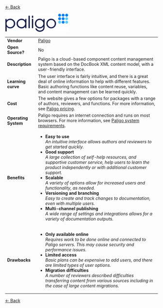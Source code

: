 <a href="readme.md"><- Back</a>

<a href="https://www.paligo.net"><img src='paligo-logo-1.png' height='60'></a>

<table>
  <tr>
    <td><b>Vendor</td>
    <td><a href="https://www.paligo.net">Paligo</a></td>
  </tr>
  <tr>
    <td><b>Open Source?</td>
    <td>No</td>
  </tr>
  <tr>
    <td><b>Description</td>
    <td>Paligo is a cloud-based component content management system based on the DocBook XML content model, with a user-friendly interface.</td>
  </tr> 
  <tr>
    <td><b>Learning curve</td>
    <td>The user interface is fairly intuitive, and there is a great deal of online information to help with different features. Basic authoring functions like content reuse, variables, and content management can be learned quickly.</td>
  </tr> 
  <tr>
    <td><b>Cost</td>
    <td>The website gives a few options for packages with  a range of authors, reviewers, and functions. For more information, see <a href="https://paligo.net/pricing/">Paligo pricing</a>. </td>
  </tr>
  <tr>
    <td><b>Operating System</td>
    <td>Paligo requires an internet connection and runs on most browsers. For more information, see <a href="https://paligo.net/docs/en/system-requirements-and-recommendations.html">Paligo system requirements</a>. </td>
  </tr> 
  <tr>
    <td><b>Benefits</td>
  <td>
    <ul>
      <li><b>Easy to use</b><br><i>An intuitive interface allows authors and reviewers to get started quickly.</i></li>
      <li><b>Good support </b><br><i>A large collection of self-help resources, and supportive customer service, help users to learn the product independently or with additional customer support. </i></li>
	  <li><b>Scalable</b><br><i>A variety of options allow for increased users and functionality, as needed.</i></li> 
	  <li><b>Versioning and branching</b> <br><i>Easy to create and track changes to documentation, even with multiple users.</i></li>
      <li><b>Multi-channel publishing</b><br><i>A wide range of settings and integrations allows for a variety of documentation outputs.</i></li>
    </ul>
  </td>
</tr>
<tr>
  <td><b>Drawbacks</td>
  <td>
    <ul>
      <li><b>Only available online</b><br><i>Requires work to be done online and connected to Paligo servers. This may cause security and performance issues.</i></li>
      <li><b>Limited access</b><br><i>Basic plans can be expensive to add users, and there are limited types of user options.</i></li>
      <li><b>Migration difficulties</b><br><i>A number of reviewers described difficulties transferring content from various sources including in the case of large content migrations. </i></li>
    </ul>
  </td> 
</tr>
</table>
<a href="readme.md"><- Back</a>
